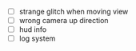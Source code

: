 - [ ] strange glitch when moving view
- [ ] wrong camera up direction
- [ ] hud info 
- [ ] log system